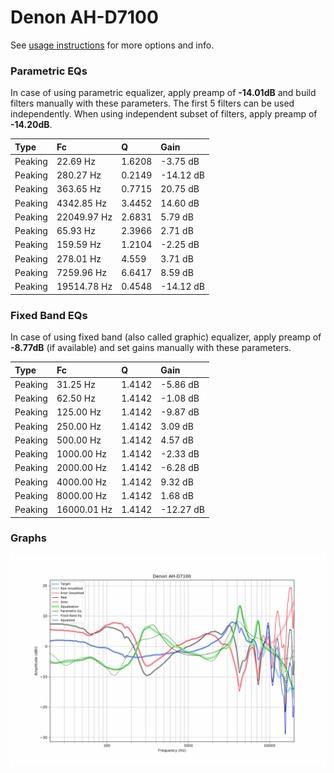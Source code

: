 # Denon AH-D7100
See [usage instructions](https://github.com/jaakkopasanen/AutoEq#usage) for more options and info.

### Parametric EQs
In case of using parametric equalizer, apply preamp of **-14.01dB** and build filters manually
with these parameters. The first 5 filters can be used independently.
When using independent subset of filters, apply preamp of **-14.20dB**.

| Type    | Fc          |      Q | Gain      |
|:--------|:------------|:-------|:----------|
| Peaking | 22.69 Hz    | 1.6208 | -3.75 dB  |
| Peaking | 280.27 Hz   | 0.2149 | -14.12 dB |
| Peaking | 363.65 Hz   | 0.7715 | 20.75 dB  |
| Peaking | 4342.85 Hz  | 3.4452 | 14.60 dB  |
| Peaking | 22049.97 Hz | 2.6831 | 5.79 dB   |
| Peaking | 65.93 Hz    | 2.3966 | 2.71 dB   |
| Peaking | 159.59 Hz   | 1.2104 | -2.25 dB  |
| Peaking | 278.01 Hz   | 4.559  | 3.71 dB   |
| Peaking | 7259.96 Hz  | 6.6417 | 8.59 dB   |
| Peaking | 19514.78 Hz | 0.4548 | -14.12 dB |

### Fixed Band EQs
In case of using fixed band (also called graphic) equalizer, apply preamp of **-8.77dB**
(if available) and set gains manually with these parameters.

| Type    | Fc          |      Q | Gain      |
|:--------|:------------|:-------|:----------|
| Peaking | 31.25 Hz    | 1.4142 | -5.86 dB  |
| Peaking | 62.50 Hz    | 1.4142 | -1.08 dB  |
| Peaking | 125.00 Hz   | 1.4142 | -9.87 dB  |
| Peaking | 250.00 Hz   | 1.4142 | 3.09 dB   |
| Peaking | 500.00 Hz   | 1.4142 | 4.57 dB   |
| Peaking | 1000.00 Hz  | 1.4142 | -2.33 dB  |
| Peaking | 2000.00 Hz  | 1.4142 | -6.28 dB  |
| Peaking | 4000.00 Hz  | 1.4142 | 9.32 dB   |
| Peaking | 8000.00 Hz  | 1.4142 | 1.68 dB   |
| Peaking | 16000.01 Hz | 1.4142 | -12.27 dB |

### Graphs
![](./Denon%20AH-D7100.png)
